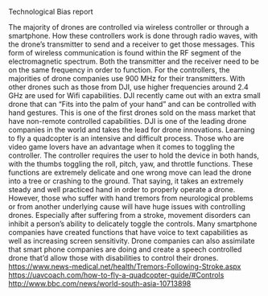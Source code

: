 Technological Bias report


The majority of drones are controlled via wireless controller or through a smartphone. How these controllers work is done through radio waves, with the drone’s transmitter to send and a receiver to get those messages. This form of wireless communication is found within the RF segment of the electromagnetic spectrum. Both the transmitter and the receiver need to be on the same frequency in order to function. For the controllers, the majorities of drone companies use 900 MHz for their transmitters. With other drones such as those from DJI, use higher frequencies around 2.4 GHz are used for Wifi capabilities. DJI recently came out with an extra small drone that can “Fits into the palm of your hand” and can be controlled with hand gestures. This is one of the first drones sold on the mass market that have non-remote controlled capabilities.  DJI is one of the leading drone companies in the world and takes the lead for drone innovations. Learning to fly a quadcopter is an intensive and difficult process. Those who are video game lovers have an advantage when it comes to toggling the controller. The controller requires the user to hold the device in both hands, with the thumbs toggling the roll, pitch, yaw, and throttle functions. These functions are extremely delicate and one wrong move can lead the drone into a tree or crashing to the ground. That saying, it takes an extremely steady and well practiced hand in order to properly operate a drone. However, those who suffer with hand tremors from neurological problems or from another underlying cause will have huge issues with controlling drones. Especially after suffering from a stroke, movement disorders can inhibit a person’s ability to delicately toggle the controls. Many smartphone companies have created functions that have voice to text capabilities as well as increasing screen sensitivity. Drone companies can also assimilate that smart phone companies are doing and create a speech controlled drone that’d allow those with disabilities to control their drones.   
https://www.news-medical.net/health/Tremors-Following-Stroke.aspx
https://uavcoach.com/how-to-fly-a-quadcopter-guide/#Controls
http://www.bbc.com/news/world-south-asia-10713898
